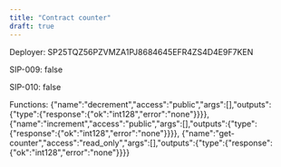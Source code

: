 ```yaml
---
title: "Contract counter"
draft: true
---
```

Deployer: SP25TQZ56PZVMZA1PJ8684645EFR4ZS4D4E9F7KEN

SIP-009: false

SIP-010: false

Functions:
{"name":"decrement","access":"public","args":[],"outputs":{"type":{"response":{"ok":"int128","error":"none"}}}}, {"name":"increment","access":"public","args":[],"outputs":{"type":{"response":{"ok":"int128","error":"none"}}}}, {"name":"get-counter","access":"read_only","args":[],"outputs":{"type":{"response":{"ok":"int128","error":"none"}}}}
